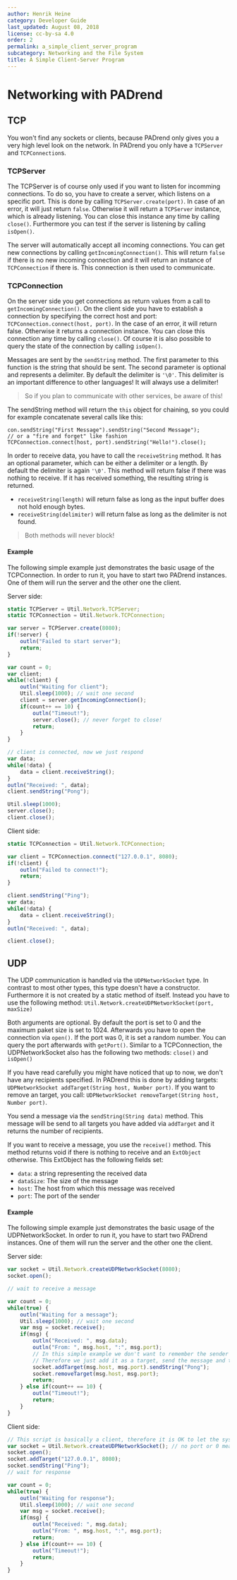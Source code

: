 ```yaml
---
author: Henrik Heine
category: Developer Guide
last_updated: August 08, 2018
license: cc-by-sa 4.0
order: 2
permalink: a_simple_client_server_program
subcategory: Networking and the File System
title: A Simple Client-Server Program
---
```

<!------------------------------------------------------------------------------------------------
This work is licensed under the Creative Commons Attribution-ShareAlike 4.0 International License.
 To view a copy of this license, visit http://creativecommons.org/licenses/by-sa/4.0/.
 Author: Henrik Heine (hheine@mail.uni-paderborn.de)
 PADrend Version 1.0.0
------------------------------------------------------------------------------------------------->


# Networking with PADrend

## TCP
You won't find any sockets or clients, because PADrend only gives you a very high level look on the network. In PADrend you only have a `TCPServer` and `TCPConnection`s.

### TCPServer
The TCPServer is of course only used if you want to listen for incomming connections. To do so, you have to create a server, which listens on a specific port. This is done by calling `TCPServer.create(port)`. In case of an error, it will just return `false`. Otherwise it will return a `TCPServer` instance, which is already listening. You can close this instance any time by calling `close()`. Furthermore you can test if the server is listening by calling `isOpen()`.

The server will automatically accept all incoming connections. You can get new connections by calling `getIncomingConnection()`. This will return `false` if there is no new incoming connection and it will return an instance of `TCPConnection` if there is. This connection is then used to communicate.

### TCPConnection
On the server side you get connections as return values from a call to `getIncomingConnection()`. On the client side you have to establish a connection by specifying the correct host and port: `TCPConnection.connect(host, port)`. In the case of an error, it will return false. Otherwise it returns a connection instance. You can close this connection any time by calling `close()`. Of course it is also possible to query the state of the connection by calling `isOpen()`.

Messages are sent by the `sendString` method. The first parameter to this function is the string that should be sent. The second parameter is optional and represents a delimiter. By default the delimiter is `'\0'`. This delimiter is an important difference to other languages! It will always use a delimiter!
> So if you plan to communicate with other services, be aware of this!

The sendString method will return the `this` object for chaining, so you could for example concatenate several calls like this:
```
con.sendString("First Message").sendString("Second Message");
// or a "fire and forget" like fashion
TCPConnection.connect(host, port).sendString("Hello!").close();
```

In order to receive data, you have to call the `receiveString` method. It has an optional parameter, which can be either a delimiter or a length. By default the delimiter is again `'\0'`. This method will return false if there was nothing to receive. If it has received something, the resulting string is returned.
* `receiveString(length)` will return false as long as the input buffer does not hold enough bytes.
* `receiveString(delimiter)` will return false as long as the delimiter is not found.
> Both methods will never block!

#### Example
The following simple example just demonstrates the basic usage of the TCPConnection. In order to run it, you have to start two PADrend instances. One of them will run the server and the other one the client.

Server side:
<!---INCLUDE src=TCPServer.escript, start=14 ,end=46--->
<!---BEGINN_CODESECTION--->
<!---Automaticly generated section. Do not edit!!!--->
```js
static TCPServer = Util.Network.TCPServer;
static TCPConnection = Util.Network.TCPConnection;

var server = TCPServer.create(8080);
if(!server) {
    outln("Failed to start server");
    return;
}

var count = 0;
var client;
while(!client) {
    outln("Waiting for client");
    Util.sleep(1000); // wait one second
    client = server.getIncomingConnection();
    if(count++ == 10) {
        outln("Timeout!");
        server.close(); // never forget to close!
        return;
    }
}

// client is connected, now we just respond
var data;
while(!data) {
    data = client.receiveString();
}
outln("Received: ", data);
client.sendString("Pong");

Util.sleep(1000);
server.close();
client.close();
```
<!---END_CODESECTION--->

Client side:
<!---INCLUDE src=TCPClient.escript, start=14 ,end=29--->
<!---BEGINN_CODESECTION--->
<!---Automaticly generated section. Do not edit!!!--->
```js
static TCPConnection = Util.Network.TCPConnection;

var client = TCPConnection.connect("127.0.0.1", 8080);
if(!client) {
    outln("Failed to connect!");
    return;
}

client.sendString("Ping");
var data;
while(!data) {
    data = client.receiveString();
}
outln("Received: ", data);

client.close();
```
<!---END_CODESECTION--->

## UDP
The UDP communication is handled via the `UDPNetworkSocket` type. In contrast to most other types, this type doesn't have a constructor. Furthermore it is not created by a static method of itself.
Instead you have to use the following method: `Util.Network.createUDPNetworkSocket(port, maxSize)`

Both arguments are optional. By default the port is set to 0 and the maximum paket size is set to 1024. Afterwards you have to open the connection via `open()`. If the port was 0, it is set a random number. You can query the port afterwards with `getPort()`. Similar to a TCPConnection, the UDPNetworkSocket also has the following two methods: `close()` and `isOpen()`

If you have read carefully you might have noticed that up to now, we don't have any recipients specified. In PADrend this is done by adding targets: `UDPNetworkSocket addTarget(String host, Number port)`. If you want to remove an target, you call: `UDPNetworkSocket removeTarget(String host, Number port)`.

You send a message via the `sendString(String data)` method. This message will be send to all targets you have added via `addTarget` and it returns the number of recipients.

If you want to receive a message, you use the `receive()` method. This method returns void if there is nothing to receive and an `ExtObject` otherwise. This ExtObject has the following fields set:
* `data`: a string representing the received data
* `dataSize`: The size of the message
* `host`: The host from which this message was received
* `port`: The port of the sender

#### Example
The following simple example just demonstrates the basic usage of the UDPNetworkSocket. In order to run it, you have to start two PADrend instances. One of them will run the server and the other one the client.

Server side:
<!---INCLUDE src=UDPServer.escript, start=14 ,end=36--->
<!---BEGINN_CODESECTION--->
<!---Automaticly generated section. Do not edit!!!--->
```js
var socket = Util.Network.createUDPNetworkSocket(8080);
socket.open();

// wait to receive a message

var count = 0;
while(true) {
    outln("Waiting for a message");
    Util.sleep(1000); // wait one second
    var msg = socket.receive();
    if(msg) {
        outln("Received: ", msg.data);
        outln("From: ", msg.host, ":", msg.port);
        // In this simple example we don't want to remember the sender
        // Therefore we just add it as a target, send the message and then we remove the target
        socket.addTarget(msg.host, msg.port).sendString("Pong");
        socket.removeTarget(msg.host, msg.port);
        return;
    } else if(count++ == 10) {
        outln("Timeout!");
        return;
    }
}
```
<!---END_CODESECTION--->

Client side:
<!---INCLUDE src=UDPClient.escript, start=14 ,end=34--->
<!---BEGINN_CODESECTION--->
<!---Automaticly generated section. Do not edit!!!--->
```js
// This script is basically a client, therefore it is OK to let the system use some random port
var socket = Util.Network.createUDPNetworkSocket(); // no port or 0 means that a random port is chosen
socket.open();
socket.addTarget("127.0.0.1", 8080);
socket.sendString("Ping");
// wait for response

var count = 0;
while(true) {
    outln("Waiting for response");
    Util.sleep(1000); // wait one second
    var msg = socket.receive();
    if(msg) {
        outln("Received: ", msg.data);
        outln("From: ", msg.host, ":", msg.port);
        return;
    } else if(count++ == 10) {
        outln("Timeout!");
        return;
    }
}
```
<!---END_CODESECTION--->





